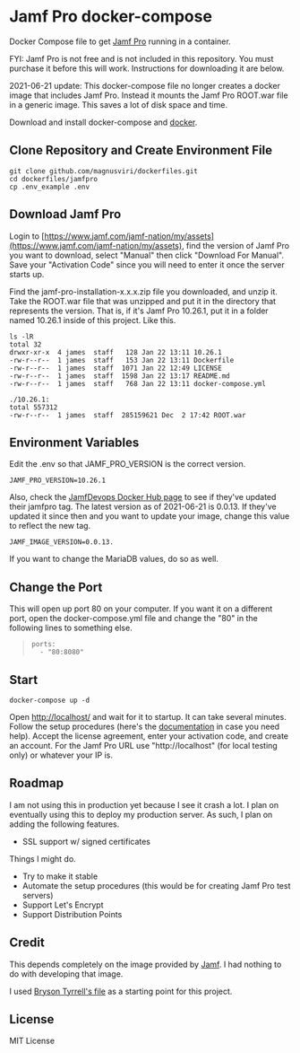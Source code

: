 # Jamf Pro docker-compose

Docker Compose file to get [Jamf Pro](https://www.jamf.com/) running in a container.

FYI: Jamf Pro is not free and is not included in this repository. You must purchase it before this will work. Instructions for downloading it are below.

2021-06-21 update: This docker-compose file no longer creates a docker image that includes Jamf Pro. Instead it mounts the Jamf Pro ROOT.war file in a generic image. This saves a lot of disk space and time.

Download and install docker-compose and [docker](https://www.docker.com/get-started).

## Clone Repository and Create Environment File

```
git clone github.com/magnusviri/dockerfiles.git
cd dockerfiles/jamfpro
cp .env_example .env
```

## Download Jamf Pro

Login to [https://www.jamf.com/jamf-nation/my/assets](https://www.jamf.com/jamf-nation/my/assets), find the version of Jamf Pro you want to download, select "Manual" then click "Download For Manual". Save your "Activation Code" since you will need to enter it once the server starts up.

Find the jamf-pro-installation-x.x.x.zip file you downloaded, and unzip it. Take the ROOT.war file that was unzipped and put it in the directory that represents the version. That is, if it's Jamf Pro 10.26.1, put it in a folder named 10.26.1 inside of this project. Like this.

	ls -lR
	total 32
	drwxr-xr-x  4 james  staff   128 Jan 22 13:11 10.26.1
	-rw-r--r--  1 james  staff   153 Jan 22 13:11 Dockerfile
	-rw-r--r--  1 james  staff  1071 Jan 22 12:49 LICENSE
	-rw-r--r--  1 james  staff  1598 Jan 22 13:17 README.md
	-rw-r--r--  1 james  staff   768 Jan 22 13:11 docker-compose.yml

	./10.26.1:
	total 557312
	-rw-r--r--  1 james  staff  285159621 Dec  2 17:42 ROOT.war

## Environment Variables

Edit the .env so that JAMF_PRO_VERSION is the correct version.

	JAMF_PRO_VERSION=10.26.1

Also, check the [JamfDevops Docker Hub page](https://hub.docker.com/r/jamfdevops/jamfpro/tags?page=1&ordering=last_updated) to see if they've updated their jamfpro tag. The latest version as of 2021-06-21 is 0.0.13. If they've updated it since then and you want to update your image, change this value to reflect the new tag.

	JAMF_IMAGE_VERSION=0.0.13.

If you want to change the MariaDB values, do so as well.

## Change the Port

This will open up port 80 on your computer. If you want it on a different port, open the docker-compose.yml file and change the "80" in the following lines to something else.

>     ports:
>       - "80:8080"

## Start

```
docker-compose up -d
```

Open [http://localhost/](http://localhost/) and wait for it to startup. It can take several minutes. Follow the setup procedures (here's the [documentation](https://www.jamf.com/resources/product-documentation/) in case you need help). Accept the license agreement, enter your activation code, and create an account. For the Jamf Pro URL use "http://localhost" (for local testing only) or whatever your IP is.

## Roadmap

I am not using this in production yet because I see it crash a lot. I plan on eventually using this to deploy my production server. As such, I plan on adding the following features.

- SSL support w/ signed certificates

Things I might do.

- Try to make it stable
- Automate the setup procedures (this would be for creating Jamf Pro test servers)
- Support Let's Encrypt
- Support Distribution Points

## Credit

This depends completely on the image provided by [Jamf](https://github.com/jamf/jamfpro). I had nothing to do with developing that image.

I used [Bryson Tyrrell's file](https://gist.github.com/brysontyrrell/95c9492f02a691b3f976830557f6d4ed) as a starting point for this project.

## License

MIT License
